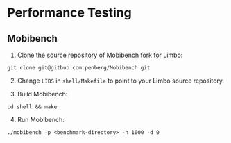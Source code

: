 # Performance Testing

## Mobibench

1. Clone the source repository of Mobibench fork for Limbo:

```console
git clone git@github.com:penberg/Mobibench.git
```

2. Change `LIBS` in `shell/Makefile` to point to your Limbo source repository.

3. Build Mobibench:

```console
cd shell && make
```

4. Run Mobibench:

```console
./mobibench -p <benchmark-directory> -n 1000 -d 0
```
